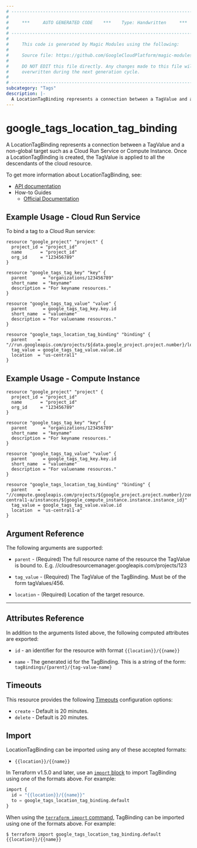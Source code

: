 ```yaml
---
# ----------------------------------------------------------------------------
#
#     ***     AUTO GENERATED CODE    ***    Type: Handwritten     ***
#
# ----------------------------------------------------------------------------
#
#     This code is generated by Magic Modules using the following:
#
#     Source file: https://github.com/GoogleCloudPlatform/magic-modules/tree/main/mmv1/third_party/terraform/website/docs/r/google_tags_location_tag_binding.html.markdown
#
#     DO NOT EDIT this file directly. Any changes made to this file will be
#     overwritten during the next generation cycle.
#
# ----------------------------------------------------------------------------
subcategory: "Tags"
description: |-
  A LocationTagBinding represents a connection between a TagValue and a non-global cloud resource.
---
```


# google_tags_location_tag_binding

A LocationTagBinding represents a connection between a TagValue and a non-global target such as a Cloud Run Service or Compute Instance. Once a LocationTagBinding is created, the TagValue is applied to all the descendants of the cloud resource.

To get more information about LocationTagBinding, see:

* [API documentation](https://cloud.google.com/resource-manager/reference/rest/v3/tagBindings)
* How-to Guides
    * [Official Documentation](https://cloud.google.com/resource-manager/docs/tags/tags-creating-and-managing)

## Example Usage - Cloud Run Service

To bind a tag to a Cloud Run service:

```hcl
resource "google_project" "project" {
  project_id = "project_id"
  name       = "project_id"
  org_id     = "123456789"
}

resource "google_tags_tag_key" "key" {
  parent      = "organizations/123456789"
  short_name  = "keyname"
  description = "For keyname resources."
}

resource "google_tags_tag_value" "value" {
  parent      = google_tags_tag_key.key.id
  short_name  = "valuename"
  description = "For valuename resources."
}

resource "google_tags_location_tag_binding" "binding" {
  parent    = "//run.googleapis.com/projects/${data.google_project.project.number}/locations/${google_cloud_run_service.default.location}/services/${google_cloud_run_service.default.name}"
  tag_value = google_tags_tag_value.value.id
  location  = "us-central1"
}
```

## Example Usage - Compute Instance

```hcl
resource "google_project" "project" {
  project_id = "project_id"
  name       = "project_id"
  org_id     = "123456789"
}

resource "google_tags_tag_key" "key" {
  parent      = "organizations/123456789"
  short_name  = "keyname"
  description = "For keyname resources."
}

resource "google_tags_tag_value" "value" {
  parent      = google_tags_tag_key.key.id
  short_name  = "valuename"
  description = "For valuename resources."
}

resource "google_tags_location_tag_binding" "binding" {
  parent    = "//compute.googleapis.com/projects/${google_project.project.number}/zones/us-central1-a/instances/${google_compute_instance.instance.instance_id}"
  tag_value = google_tags_tag_value.value.id
  location  = "us-central1-a"
}
```

## Argument Reference

The following arguments are supported:


* `parent` -
  (Required)
  The full resource name of the resource the TagValue is bound to. E.g. //cloudresourcemanager.googleapis.com/projects/123

* `tag_value` -
  (Required)
  The TagValue of the TagBinding. Must be of the form tagValues/456.

* `location` -
  (Required)
  Location of the target resource.

- - -



## Attributes Reference

In addition to the arguments listed above, the following computed attributes are exported:

* `id` - an identifier for the resource with format `{{location}}/{{name}}`

* `name` -
  The generated id for the TagBinding. This is a string of the form: `tagBindings/{parent}/{tag-value-name}`


## Timeouts

This resource provides the following
[Timeouts](/docs/configuration/resources.html#timeouts) configuration options:

- `create` - Default is 20 minutes.
- `delete` - Default is 20 minutes.

## Import


LocationTagBinding can be imported using any of these accepted formats:

* `{{location}}/{{name}}`

In Terraform v1.5.0 and later, use an [`import` block](https://developer.hashicorp.com/terraform/language/import) to import TagBinding using one of the formats above. For example:

```tf
import {
  id = "{{location}}/{{name}}"
  to = google_tags_location_tag_binding.default
}
```

When using the [`terraform import` command](https://developer.hashicorp.com/terraform/cli/commands/import), TagBinding can be imported using one of the formats above. For example:

```
$ terraform import google_tags_location_tag_binding.default {{location}}/{{name}}
```
